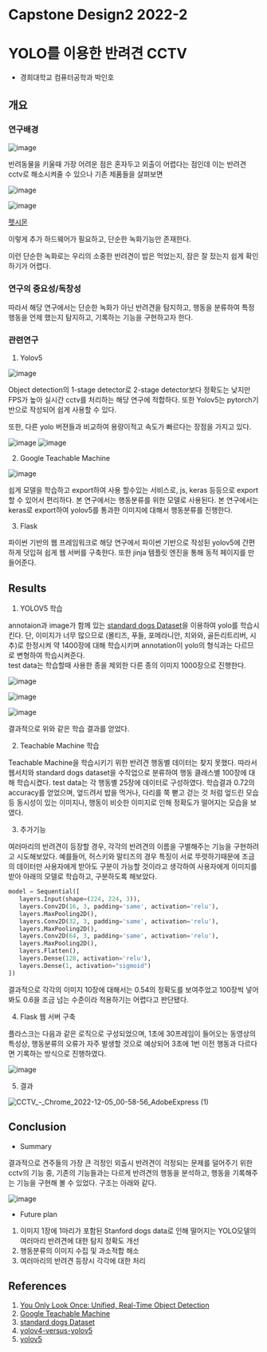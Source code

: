 # Capstone Design2 2022-2
# YOLO를 이용한 반려견 CCTV
* 경희대학교 컴퓨터공학과 박인호

## 개요
### 연구배경

![image](https://user-images.githubusercontent.com/72953874/204126378-34d7b8c2-1b7b-4f85-979d-e8a07c7aee86.png)

반려동물을 키울때 가장 어려운 점은 혼자두고 외출이 어렵다는 점인데 이는 반려견 cctv로 해소시켜줄 수 있으나 기존 제품들을 살펴보면

![image](https://user-images.githubusercontent.com/72953874/204127038-c42fc83d-f830-4860-a2ec-c0c8465602e9.png)

![image](https://user-images.githubusercontent.com/72953874/204127254-d0f074ae-bfc5-4391-8583-fc3c9951bb2c.png)

[펫시몬](https://play.google.com/store/apps/details?id=com.code.trakq.security)

이렇게 추가 하드웨어가 필요하고, 단순한 녹화기능만 존재한다.

이런 단순한 녹화로는 우리의 소중한 반려견이 밥은 먹었는지, 잠은 잘 잤는지 쉽게 확인하기가 어렵다.

### 연구의 중요성/독창성
따라서 해당 연구에서는 단순한 녹화가 아닌 반려견을 탐지하고, 행동을 분류하여 특정 행동을 언제 했는지 탐지하고, 기록하는 기능을 구현하고자 한다.

### 관련연구

1. Yolov5

![image](https://user-images.githubusercontent.com/72953874/204129399-d6973f11-36bc-41eb-b608-5932c09e65e3.png)

Object detection의 1-stage detector로 2-stage detector보다 정확도는 낮지만 FPS가 높아 실시간 cctv를 처리하는 해당 연구에 적합하다. 또한 Yolov5는 pytorch기반으로 작성되어 쉽게 사용할 수 있다.<br>

또한, 다른 yolo 버젼들과 비교하여 용량이적고 속도가 빠르다는 장점을 가지고 있다.

![image](https://user-images.githubusercontent.com/72953874/204129631-19418d3f-66e3-41ba-add1-9a0bfd45d0bf.png)
![image](https://user-images.githubusercontent.com/72953874/204129632-90e835a2-7d0b-41d3-9cbc-eeb2e8c1105d.png)


2. Google Teachable Machine

![image](https://user-images.githubusercontent.com/72953874/204129504-1ae917f4-cce3-4c3f-bbe9-4956a7911e33.png)

쉽게 모델을 학습하고 export하여 사용 할수있는 서비스로, js, keras 등등으로 export 할 수 있어서 편리하다. 본 연구에서는 행동분류를 위한 모델로 사용된다. 본 연구에서는 keras로 export하여 yolov5를 통과한 이미지에 대해서 행동분류를 진행한다.

3. Flask

파이썬 기반의 웹 프레임워크로 해당 연구에서 파이썬 기반으로 작성된 yolov5에 간편하게 덧입혀 쉽게 웹 서버를 구축한다. 또한 jinja 템플릿 엔진을 통해 동적 페이지를 만들어준다.


## Results
1. YOLOV5 학습

annotaion과 image가 함께 있는 [standard dogs Dataset](http://vision.stanford.edu/aditya86/ImageNetDogs/)을 이용하여 yolo를 학습시킨다. 단, 이미지가 너무 많으므로 (몰티즈, 푸들, 포메라니안, 치와와, 골든리트리버, 시추)로 한정시켜 약 1400장에 대해 학습시키며 annotation이 yolo의 형식과는 다르므로 변형하여 학습시켜준다.<br>
test data는 학습할때 사용한 종을 제외한 다른 종의 이미지 1000장으로 진행한다.


![image](https://user-images.githubusercontent.com/72953874/204130906-9877208b-dfac-4a9f-8a88-21ac93f75774.png)

![image](https://user-images.githubusercontent.com/72953874/204130918-ba3e2bf0-d82b-4b7a-95e9-06c82c81a8f4.png)

![image](https://user-images.githubusercontent.com/72953874/204130924-fdf966d8-c2d1-40a6-860e-b2dbd4c0dc94.png)

결과적으로 위와 같은 학습 결과를 얻었다.


2. Teachable Machine 학습

Teachable Machine을 학습시키기 위한 반려견 행동별 데이터는 찾지 못했다. 따라서 웹서치와 standard dogs dataset을 수작업으로 분류하여 행동 클래스별 100장에 대해 학습시켰다.
test data는 각 행동별 25장에 데이터로 구성하였다. 학습결과 0.72의 accuracy를 얻었으며, 엎드려서 밥을 먹거나, 다리를 쭉 뻗고 걷는 것 처럼 엎드린 모습 등 동시성이 있는 이미지나, 행동이 비슷한 이미지로 인해 정확도가 떨어지는 모습을 보였다.

3. 추가기능 

여러마리의 반려견이 등장할 경우, 각각의 반려견의 이름을 구별해주는 기능을 구현하려고 시도해보았다. 예를들어, 허스키와 말티즈의 경우 특징이 서로 뚜렷하기때문에 조금의 데이터만 사용자에게 받아도 구분이 가능할 것이라고 생각하여 사용자에게 이미지를 받아 아래의 모델로 학습하고, 구분하도록 해보았다.

``` python
model = Sequential([
   layers.Input(shape=(224, 224, 3)),
   layers.Conv2D(16, 3, padding='same', activation='relu'),
   layers.MaxPooling2D(),
   layers.Conv2D(32, 3, padding='same', activation='relu'),
   layers.MaxPooling2D(),
   layers.Conv2D(64, 3, padding='same', activation='relu'),
   layers.MaxPooling2D(),
   layers.Flatten(),
   layers.Dense(128, activation='relu'),
   layers.Dense(1, activation="sigmoid")
])
```

결과적으로 각각의 이미지 10장에 대해서는 0.54의 정확도를 보여주었고 100장씩 넣어봐도 0.6을 조금 넘는 수준이라 적용하기는 어렵다고 판단됐다.

4. Flask 웹 서버 구축

플라스크는 다음과 같은 로직으로 구성되었으며, 1초에 30프레임이 들어오는 동영상의 특성상, 행동분류의 오류가 자주 발생할 것으로 예상되어 3초에 1번 이전 행동과 다르다면 기록하는 방식으로 진행하였다.

![image](https://user-images.githubusercontent.com/72953874/204131117-9710f54a-3a26-4f55-b0c0-5e0413d645de.png)


5. 결과

![CCTV_-_Chrome_2022-12-05_00-58-56_AdobeExpress (1)](https://user-images.githubusercontent.com/72953874/205501661-a090dc3e-8376-4469-9a89-62e5191392bd.gif)


## Conclusion
* Summary

결과적으로 견주들의 가장 큰 걱정인 외출시 반려견이 걱정되는 문제를 덜어주기 위한 cctv의 기능 중, 기존의 기능들과는 다르게 반려견의 행동을 분석하고, 행동을 기록해주는 기능을 구현해 볼 수 있었다. 구조는 아래와 같다.

![image](https://user-images.githubusercontent.com/72953874/204131756-9e2b8a9f-7495-43d5-be9e-0da6c02f737b.png)

* Future plan
1. 이미지 1장에 1마리가 포함된 Stanford dogs data로 인해 떨어지는 YOLO모델의 여러마리 반려견에 대한 탐지 정확도 개선
2. 행동분류의 이미지 수집 및 과소적합 해소
3. 여러마리의 반려견 등장시 각각에 대한 처리


## References
1. [You Only Look Once: Unified, Real-Time Object Detection](https://arxiv.org/abs/1506.02640)
2. [Google Teachable Machine](https://teachablemachine.withgoogle.com/)
3. [standard dogs Dataset](http://vision.stanford.edu/aditya86/ImageNetDogs/)
4. [yolov4-versus-yolov5](https://blog.roboflow.com/yolov4-versus-yolov5/)
5. [yolov5](https://github.com/ultralytics/yolov5)